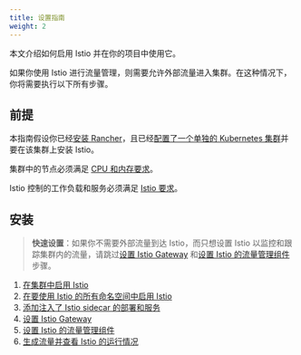 ```yaml
---
title: 设置指南
weight: 2
---
```


本文介绍如何启用 Istio 并在你的项目中使用它。

如果你使用 Istio 进行流量管理，则需要允许外部流量进入集群。在这种情况下，你将需要执行以下所有步骤。

## 前提

本指南假设你已经[安装 Rancher]({{<baseurl>}}/rancher/v2.6/en/installation)，且已经[配置了一个单独的 Kubernetes 集群]({{<baseurl>}}/rancher/v2.6/en/cluster-provisioning)并要在该集群上安装 Istio。

集群中的节点必须满足 [CPU 和内存要求]({{<baseurl>}}/rancher/v2.6/en/istio/resources/)。

Istio 控制的工作负载和服务必须满足 [Istio 要求](https://istio.io/docs/setup/additional-setup/requirements/)。


## 安装

> **快速设置**：如果你不需要外部流量到达 Istio，而只想设置 Istio 以监控和跟踪集群内的流量，请跳过[设置 Istio Gateway]({{<baseurl>}}/rancher/v2.6/en/istio/setup/gateway) 和[设置 Istio 的流量管理组件]({{<baseurl>}}/rancher/v2.6/en/istio/setup/set-up-traffic-management)步骤。

1. [在集群中启用 Istio]({{<baseurl>}}/rancher/v2.6/en/istio/setup/enable-istio-in-cluster)
1. [在要使用 Istio 的所有命名空间中启用 Istio]({{<baseurl>}}/rancher/v2.6/en/istio/setup/enable-istio-in-namespace)
1. [添加注入了 Istio sidecar 的部署和服务]({{<baseurl>}}/rancher/v2.6/en/istio/setup/deploy-workloads)
1. [设置 Istio Gateway]({{<baseurl>}}/rancher/v2.6/en/istio/setup/gateway)
1. [设置 Istio 的流量管理组件]({{<baseurl>}}/rancher/v2.6/en/istio/setup/set-up-traffic-management)
1. [生成流量并查看 Istio 的运行情况]({{<baseurl>}}/rancher/v2.6/en/istio/setup/view-traffic/)
